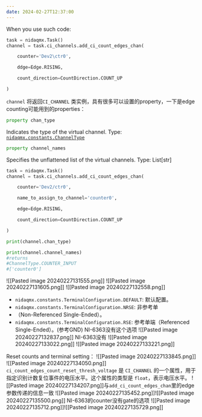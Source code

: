 ```yaml
---
date: 2024-02-27T12:37:00
---
```

When you use such code:
```python
task = nidaqmx.Task()
channel = task.ci_channels.add_ci_count_edges_chan(

    counter='Dev2\ctr0',

    ddge=Edge.RISING,

    count_direction=CountDirection.COUNT_UP

)
```
`channel` 将返回`CI_CHANNEL` 类实例，具有很多可以设置的property，一下是edge counting可能用到的properties：

```python
property chan_type
```
Indicates the type of the virtual channel.
Type: [`nidaqmx.constants.ChannelType`](https://nidaqmx-python.readthedocs.io/en/latest/constants.html#nidaqmx.constants.ChannelType "nidaqmx.constants.ChannelType")


```python
property channel_names
```
Specifies the unflattened list of the virtual channels.
Type: List[str]
```python
task = nidaqmx.Task()
channel = task.ci_channels.add_ci_count_edges_chan(

    counter='Dev2/ctr0',

    name_to_assign_to_channel='counter0',

    edge=Edge.RISING,

    count_direction=CountDirection.COUNT_UP

)

print(channel.chan_type)

print(channel.channel_names)
#returns
#ChannelType.COUNTER_INPUT 
#['counter0']
```
![[Pasted image 20240227131555.png]]
![[Pasted image 20240227131605.png]]
![[Pasted image 20240227132558.png]]
- `nidaqmx.constants.TerminalConfiguration.DEFAULT`: 默认配置。
- `nidaqmx.constants.TerminalConfiguration.NRSE`: 非参考单
- （Non-Referenced Single-Ended）。
- `nidaqmx.constants.TerminalConfiguration.RSE`: 参考单端（Referenced Single-Ended）。(参考GND)
	NI-6363没有这个选项
![[Pasted image 20240227132837.png]]
	NI-6363没有
![[Pasted image 20240227133022.png]]
![[Pasted image 20240227133221.png]]

Reset counts and terminal setting：
![[Pasted image 20240227133845.png]]
![[Pasted image 20240227134050.png]]`   ci_count_edges_count_reset_thresh_voltage` 是 `CI_CHANNEL` 的一个属性，用于指定识别计数复位事件的电压水平。这个属性的类型是 `float`，表示电压水平。
![[Pasted image 20240227134207.png]]与`add_ci_count_edges_chan`里的edge参数传递的信息一致
![[Pasted image 20240227135452.png]]![[Pasted image 20240227135500.png]]
NI-6363的counter没有gate的选项
![[Pasted image 20240227135712.png]]![[Pasted image 20240227135729.png]]
